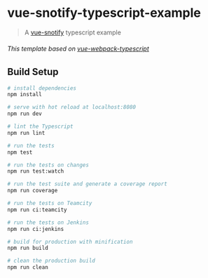# vue-snotify-typescript-example

> A [vue-snotify](https://github.com/artemsky/vue-snotify) typescript example

###### This template based on [vue-webpack-typescript](https://github.com/ducksoupdev/vue-webpack-typescript)

## Build Setup

``` bash
# install dependencies
npm install

# serve with hot reload at localhost:8080
npm run dev

# lint the Typescript
npm run lint

# run the tests
npm test

# run the tests on changes
npm run test:watch

# run the test suite and generate a coverage report
npm run coverage

# run the tests on Teamcity
npm run ci:teamcity

# run the tests on Jenkins
npm run ci:jenkins

# build for production with minification
npm run build

# clean the production build
npm run clean
```
